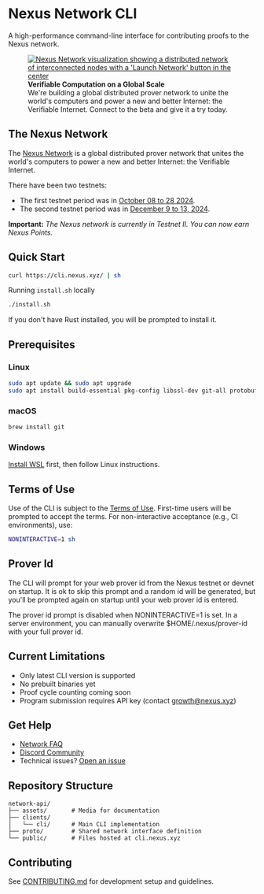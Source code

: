 # Nexus Network CLI

A high-performance command-line interface for contributing proofs to the Nexus network.

<figure>
    <a href="https://beta.nexus.xyz/">
        <img src="assets/images/nexus-network-image.png" alt="Nexus Network visualization showing a distributed network of interconnected nodes with a 'Launch Network' button in the center">
    </a>
    <figcaption>
        <strong>Verifiable Computation on a Global Scale</strong><br>
        We're building a global distributed prover network to unite the world's computers and power a new and better Internet: the Verifiable Internet. Connect to the beta and give it a try today.
    </figcaption>
</figure>

## The Nexus Network

The [Nexus Network](https://docs.nexus.xyz/network) is a global distributed prover network that unites the world's computers to power a new and better Internet: the Verifiable Internet.

There have been two testnets:

- The first testnet period was in [October 08 to 28 2024](https://blog.nexus.xyz/nexus-launches-worlds-first-open-prover-network/).
- The second testnet period was in [December 9 to 13, 2024](https://blog.nexus.xyz/the-new-nexus-testnet-is-live/).

**Important:** *The Nexus network is currently in Testnet II. You can now earn Nexus Points.*

## Quick Start

```bash
curl https://cli.nexus.xyz/ | sh
```

Running `install.sh` locally
```sh
./install.sh
```

If you don't have Rust installed, you will be prompted to install it.

## Prerequisites

### Linux
```bash
sudo apt update && sudo apt upgrade
sudo apt install build-essential pkg-config libssl-dev git-all protobuf-compiler
```

### macOS
```bash
brew install git
```

### Windows
[Install WSL](https://learn.microsoft.com/en-us/windows/wsl/install) first, then follow Linux instructions.

## Terms of Use

Use of the CLI is subject to the [Terms of Use](https://nexus.xyz/terms-of-use). First-time users will be prompted to accept the terms. For non-interactive acceptance (e.g., CI environments), use:

```bash
NONINTERACTIVE=1 sh
```

## Prover Id

The CLI will prompt for your web prover id from the Nexus testnet or devnet on startup. It is ok to skip this prompt and a random id will be generated, but you'll be prompted again on startup until your web prover id is entered.

The prover id prompt is disabled when NONINTERACTIVE=1 is set. In a server environment,
you can manually overwrite $HOME/.nexus/prover-id with your full prover id.

## Current Limitations

- Only latest CLI version is supported
- No prebuilt binaries yet
- Proof cycle counting coming soon
- Program submission requires API key (contact growth@nexus.xyz)

## Get Help

- [Network FAQ](https://nexus.xyz/network#network-faqs)
- [Discord Community](https://discord.gg/nexus-xyz)
- Technical issues? [Open an issue](https://github.com/nexus-xyz/network-api/issues)

## Repository Structure

```
network-api/
├── assets/       # Media for documentation
├── clients/
│   └── cli/      # Main CLI implementation
├── proto/        # Shared network interface definition
└── public/       # Files hosted at cli.nexus.xyz
```

## Contributing

See [CONTRIBUTING.md](./CONTRIBUTING.md) for development setup and guidelines.
